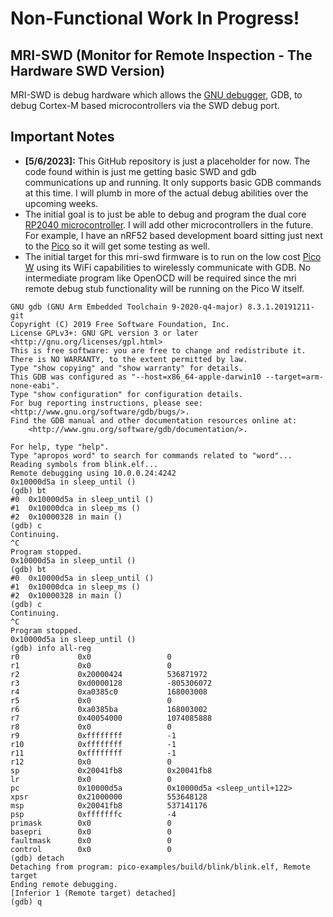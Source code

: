 # Non-Functional Work In Progress!
## MRI-SWD (Monitor for Remote Inspection - The Hardware SWD Version)
MRI-SWD is debug hardware which allows the [GNU debugger](https://www.sourceware.org/gdb/), GDB, to debug Cortex-M based microcontrollers via the SWD debug port.

## Important Notes
* __[5/6/2023]:__ This GitHub repository is just a placeholder for now. The code found within is just me getting basic SWD and gdb communications up and running. It only supports basic GDB commands at this time. I will plumb in more of the actual debug abilities over the upcoming weeks.
* The initial goal is to just be able to debug and program the  dual core [RP2040 microcontroller](https://www.raspberrypi.com/products/rp2040/). I will add other microcontrollers in the future. For example, I have an nRF52 based development board sitting just next to the [Pico](https://www.raspberrypi.com/products/raspberry-pi-pico/) so it will get some testing as well.
* The initial target for this mri-swd firmware is to run on the low cost [Pico W](https://www.adafruit.com/product/5526) using its WiFi capabilities to wirelessly communicate with GDB. No intermediate program like OpenOCD will be required since the mri remote debug stub functionality will be running on the Pico W itself.

```gdb
GNU gdb (GNU Arm Embedded Toolchain 9-2020-q4-major) 8.3.1.20191211-git
Copyright (C) 2019 Free Software Foundation, Inc.
License GPLv3+: GNU GPL version 3 or later <http://gnu.org/licenses/gpl.html>
This is free software: you are free to change and redistribute it.
There is NO WARRANTY, to the extent permitted by law.
Type "show copying" and "show warranty" for details.
This GDB was configured as "--host=x86_64-apple-darwin10 --target=arm-none-eabi".
Type "show configuration" for configuration details.
For bug reporting instructions, please see:
<http://www.gnu.org/software/gdb/bugs/>.
Find the GDB manual and other documentation resources online at:
    <http://www.gnu.org/software/gdb/documentation/>.

For help, type "help".
Type "apropos word" to search for commands related to "word"...
Reading symbols from blink.elf...
Remote debugging using 10.0.0.24:4242
0x10000d5a in sleep_until ()
(gdb) bt
#0  0x10000d5a in sleep_until ()
#1  0x10000dca in sleep_ms ()
#2  0x10000328 in main ()
(gdb) c
Continuing.
^C
Program stopped.
0x10000d5a in sleep_until ()
(gdb) bt
#0  0x10000d5a in sleep_until ()
#1  0x10000dca in sleep_ms ()
#2  0x10000328 in main ()
(gdb) c
Continuing.
^C
Program stopped.
0x10000d5a in sleep_until ()
(gdb) info all-reg
r0             0x0                 0
r1             0x0                 0
r2             0x20000424          536871972
r3             0xd0000128          -805306072
r4             0xa0385c0           168003008
r5             0x0                 0
r6             0xa0385ba           168003002
r7             0x40054000          1074085888
r8             0x0                 0
r9             0xffffffff          -1
r10            0xffffffff          -1
r11            0xffffffff          -1
r12            0x0                 0
sp             0x20041fb8          0x20041fb8
lr             0x0                 0
pc             0x10000d5a          0x10000d5a <sleep_until+122>
xpsr           0x21000000          553648128
msp            0x20041fb8          537141176
psp            0xfffffffc          -4
primask        0x0                 0
basepri        0x0                 0
faultmask      0x0                 0
control        0x0                 0
(gdb) detach
Detaching from program: pico-examples/build/blink/blink.elf, Remote target
Ending remote debugging.
[Inferior 1 (Remote target) detached]
(gdb) q
```